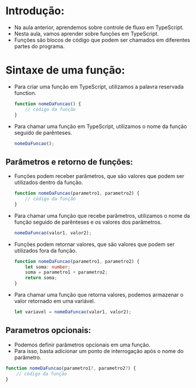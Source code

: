 # Introdução:
- Na aula anterior, aprendemos sobre controle de fluxo em TypeScript.
- Nesta aula, vamos aprender sobre funções em TypeScript.
- Funções são blocos de código que podem ser chamados em diferentes partes do programa.
  
# Sintaxe de uma função:

- Para criar uma função em TypeScript, utilizamos a palavra reservada function.

    ```typescript
    function nomeDaFuncao() {
        // código da função
    }
    ```
- Para chamar uma função em TypeScript, utilizamos o nome da função seguido de parênteses.

    ```typescript
    nomeDaFuncao();
    ```
## Parâmetros e retorno de funções:
- Funções podem receber parâmetros, que são valores que podem ser utilizados dentro da função.

    ```typescript
    function nomeDaFuncao(parametro1, parametro2) {
        // código da função
    }
    ```
- Para chamar uma função que recebe parâmetros, utilizamos o nome da função seguido de parênteses e os valores dos parâmetros.

    ```typescript
    nomeDaFuncao(valor1, valor2);
    ```
- Funções podem retornar valores, que são valores que podem ser utilizados fora da função.

    ```typescript
    function nomeDaFuncao(parametro1, parametro2) {
        let soma: number;
        soma = parametro1 + parametro2;
        return soma;
    }
    ```
- Para chamar uma função que retorna valores, podemos armazenar o valor retornado em uma variável.

    ```typescript
    let variavel = nomeDaFuncao(valor1, valor2);
    ```

## Parametros opcionais:
- Podemos definir parâmetros opcionais em uma função.
- Para isso, basta adicionar um ponto de interrogação após o nome do parâmetro.

```typescript
function nomeDaFuncao(parametro1?, parametro2?) {
    // código da função
}
```